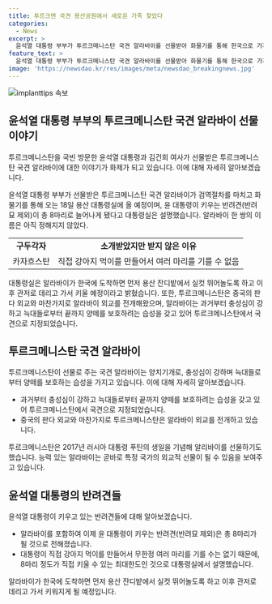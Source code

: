 ```yaml
---
title: 투르크멘 국견 용산공원에서 새로운 가족 찾았다
categories:
  - News
excerpt: >
  윤석열 대통령 부부가 투르크메니스탄 국견 알라바이를 선물받아 화물기를 통해 한국으로 가져올 예정이다. 알라바이 한 쌍은 용산 대통령실로 올 것으로 전해졌으며, 이로써 윤 대통령이 키우는 반려견은 8마리로 늘어날 것으로 예상된다. 대통령실은 알라바이가 도착하면 먼저 용산 잔디밭에서 뛰어놀게 하고 관저에서 키울 예정이라고 밝혔다. 투르크메니스탄은 과거부터 알라바이 외교를 전개해왔으며, 이번에는 윤 대통령 부부에게 선물로 전해졌다.
feature_text: >
  윤석열 대통령 부부가 투르크메니스탄 국견 알라바이를 선물받아 화물기를 통해 한국으로 가져올 예정이다. 알라바이 한 쌍은 용산 대통령실로 올 것으로 전해졌으며, 이로써 윤 대통령이 키우는 반려견은 8마리로 늘어날 것으로 예상된다. 대통령실은 알라바이가 도착하면 먼저 용산 잔디밭에서 뛰어놀게 하고 관저에서 키울 예정이라고 밝혔다. 투르크메니스탄은 과거부터 알라바이 외교를 전개해왔으며, 이번에는 윤 대통령 부부에게 선물로 전해졌다.
image: 'https://newsdao.kr/res/images/meta/newsdao_breakingnews.jpg'
---
```


<p><img src="https://newsdao.kr/res/images/meta/newsdao_breakingnews.jpg" alt="implanttips 속보" /></p>

<h2 data-ke-size="size26">윤석열 대통령 부부의 투르크메니스탄 국견 알라바이 선물 이야기</h2>

<p>투르크메니스탄을 국빈 방문한 윤석열 대통령과 김건희 여사가 선물받은 투르크메니스탄 국견 알라바이에 대한 이야기가 화제가 되고 있습니다. 이에 대해 자세히 알아보겠습니다.</p>

<p data-ke-size="size16">윤석열 대통령 부부가 선물받은 투르크메니스탄 국견 알라바이가 검역절차를 마치고 화물기를 통해 오는 18일 용산 대통령실에 올 예정이며, 윤 대통령이 키우는 반려견(반려묘 제외)이 총 8마리로 늘어나게 됐다고 대통령실은 설명했습니다. 알라바이 한 쌍의 이름은 아직 정해지지 않았다.</p>

<table>
  <tr>
    <td style="text-align: center; height: 17px;"><b>구두각자</b></td>
    <td style="text-align: center; height: 17px;"><b>소개받았지만 받지 않은 이유</b></td>
  </tr>
  <tr>
    <td style="text-align: center; height: 17px;">카자흐스탄</td>
    <td style="text-align: center; height: 17px;">직접 강아지 먹이를 만들어서 여러 마리를 기를 수 없음</td>
  </tr>
</table>

<p data-ke-size="size16">대통령실은 알라바이가 한국에 도착하면 먼저 용산 잔디밭에서 실컷 뛰어놀도록 하고 이후 관저로 데리고 가서 키울 예정이라고 밝혔습니다. 또한, 투르크메니스탄은 중국의 판다 외교와 마찬가지로 알라바이 외교를 전개해왔으며, 알라바이는 과거부터 충성심이 강하고 늑대들로부터 끝까지 양떼를 보호하려는 습성을 갖고 있어 투르크메니스탄에서 국견으로 지정되었습니다.</p>

<h2 data-ke-size="size26">투르크메니스탄 국견 알라바이</h2>

<p>투르크메니스탄이 선물로 주는 국견 알라바이는 양치기개로, 충성심이 강하며 늑대들로부터 양떼를 보호하는 습성을 가지고 있습니다. 이에 대해 자세히 알아보겠습니다.</p>

<ul>
  <li>과거부터 충성심이 강하고 늑대들로부터 끝까지 양떼를 보호하려는 습성을 갖고 있어 투르크메니스탄에서 국견으로 지정되었습니다.</li>
  <li>중국의 판다 외교와 마찬가지로 투르크메니스탄은 알라바이 외교를 전개하고 있습니다.</li>
</ul>

<p data-ke-size="size16">투르크메니스탄은 2017년 러시아 대통령 푸틴의 생일을 기념해 알리바이를 선물하기도 했습니다. 능력 있는 알라바이는 곧바로 특정 국가의 외교적 선물이 될 수 있음을 보여주고 있습니다.</p>

<h2 data-ke-size="size26">윤석열 대통령의 반려견들</h2>

<p>윤석열 대통령이 키우고 있는 반려견들에 대해 알아보겠습니다.</p>

<ul>
  <li>알라바이를 포함하여 이제 윤 대통령이 키우는 반려견(반려묘 제외)은 총 8마리가 될 것으로 전해졌습니다.</li>
  <li>대통령이 직접 강아지 먹이를 만들어서 무한정 여러 마리를 기를 수는 없기 때문에, 8마리 정도가 직접 키울 수 있는 최대한도인 것으로 대통령실에서 설명했습니다.</li>
</ul>

<p data-ke-size="size16">알라바이가 한국에 도착하면 먼저 용산 잔디밭에서 실컷 뛰어놀도록 하고 이후 관저로 데리고 가서 키워지게 될 예정입니다.</p>

